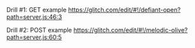 Drill #1: GET example
https://glitch.com/edit/#!/defiant-open?path=server.js:46:3

Drill #2: POST example
https://glitch.com/edit/#!/melodic-olive?path=server.js:60:5

